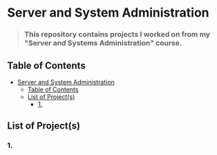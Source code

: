 # Server and System Administration
> ### This repository contains projects I worked on from my "Server and Systems Administration" course.

## Table of Contents
- [Server and System Administration](#server-and-system-administration)
  - [Table of Contents](#table-of-contents)
  - [List of Project(s)](#list-of-projects)
    - [1.](#1)


## List of Project(s)

### 1. 